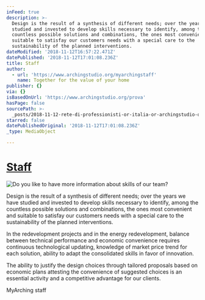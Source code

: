 ```yaml
---
inFeed: true
description: >-
  Design is the result of a synthesis of different needs; over the years we have
  studied and invested to develop skills necessary to identify, among the
  countless possible solutions and combinations, the ones most convenient and
  suitable to satisfay our customers needs with a special care to the
  sustainability of the planned interventions.
dateModified: '2018-11-12T16:57:22.471Z'
datePublished: '2018-11-12T17:01:08.236Z'
title: Staff
author:
  - url: 'https://www.archingstudio.org/myarchingstaff'
    name: Together for the value of your home
publisher: {}
via: {}
isBasedOnUrl: 'https://www.archingstudio.org/prova'
hasPage: false
sourcePath: >-
  _posts/2018-11-12-rete-di-professionisti-or-italia-or-archingstudio-or-staff-my-a.md
starred: false
datePublishedOriginal: '2018-11-12T17:01:08.236Z'
_type: MediaObject

---
```

# [Staff][0]
![Do you like to have more information about skills of our team?](https://the-grid-user-content.s3-us-west-2.amazonaws.com/fd06abea-2bf8-4fc6-98e5-8e02bf39394a.jpg)

Design is the result of a synthesis of different needs; over the years we have studied and invested to develop skills necessary to identify, among the countless possible solutions and combinations, the ones most convenient and suitable to satisfay our customers needs with a special care to the sustainability of the planned interventions.

In the redevelopment projects and in the energy redevelopment, balance between technical performance and economic convenience requires continuous technological updating, knowledge of market price trend for each solution, ability to adapt the consolidated skills in favor of innovation.

The ability to justify the design choices through tailored proposals based on economic plans attesting the convenience of suggested choices is an essential activity and a competitive advantage for our clients.

MyArching staff

[0]: https://www.archingstudio.org/myarchingstaff